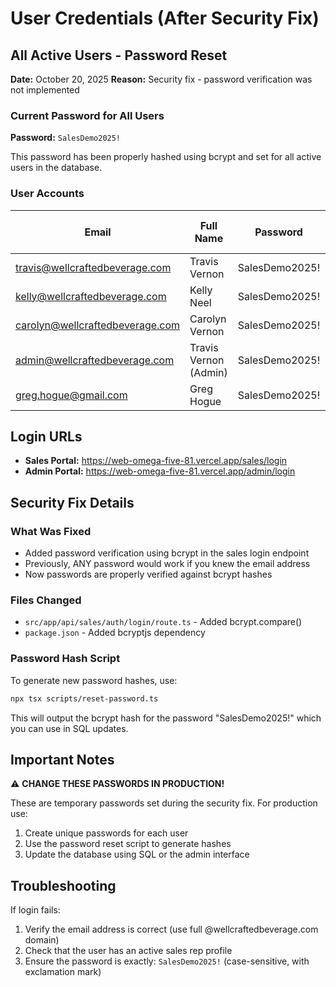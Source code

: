 # User Credentials (After Security Fix)

## All Active Users - Password Reset

**Date:** October 20, 2025
**Reason:** Security fix - password verification was not implemented

### Current Password for All Users

**Password:** `SalesDemo2025!`

This password has been properly hashed using bcrypt and set for all active users in the database.

### User Accounts

| Email | Full Name | Password | Has Sales Rep |
|-------|-----------|----------|---------------|
| travis@wellcraftedbeverage.com | Travis Vernon | SalesDemo2025! | ✅ Yes |
| kelly@wellcraftedbeverage.com | Kelly Neel | SalesDemo2025! | ✅ Yes |
| carolyn@wellcraftedbeverage.com | Carolyn Vernon | SalesDemo2025! | ✅ Yes |
| admin@wellcraftedbeverage.com | Travis Vernon (Admin) | SalesDemo2025! | Check |
| greg.hogue@gmail.com | Greg Hogue | SalesDemo2025! | Check |

## Login URLs

- **Sales Portal:** https://web-omega-five-81.vercel.app/sales/login
- **Admin Portal:** https://web-omega-five-81.vercel.app/admin/login

## Security Fix Details

### What Was Fixed
- Added password verification using bcrypt in the sales login endpoint
- Previously, ANY password would work if you knew the email address
- Now passwords are properly verified against bcrypt hashes

### Files Changed
- `src/app/api/sales/auth/login/route.ts` - Added bcrypt.compare()
- `package.json` - Added bcryptjs dependency

### Password Hash Script

To generate new password hashes, use:

```bash
npx tsx scripts/reset-password.ts
```

This will output the bcrypt hash for the password "SalesDemo2025!" which you can use in SQL updates.

## Important Notes

⚠️ **CHANGE THESE PASSWORDS IN PRODUCTION!**

These are temporary passwords set during the security fix. For production use:
1. Create unique passwords for each user
2. Use the password reset script to generate hashes
3. Update the database using SQL or the admin interface

## Troubleshooting

If login fails:
1. Verify the email address is correct (use full @wellcraftedbeverage.com domain)
2. Check that the user has an active sales rep profile
3. Ensure the password is exactly: `SalesDemo2025!` (case-sensitive, with exclamation mark)
